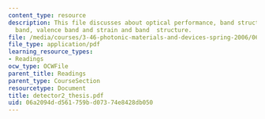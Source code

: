 ```yaml
---
content_type: resource
description: This file discusses about optical performance, band structure, conduction
  band, valence band and strain and band  structure.
file: /media/courses/3-46-photonic-materials-and-devices-spring-2006/06a2094dd561759bd07374e8428db050_detector2_thesis.pdf
file_type: application/pdf
learning_resource_types:
- Readings
ocw_type: OCWFile
parent_title: Readings
parent_type: CourseSection
resourcetype: Document
title: detector2_thesis.pdf
uid: 06a2094d-d561-759b-d073-74e8428db050
---
```

